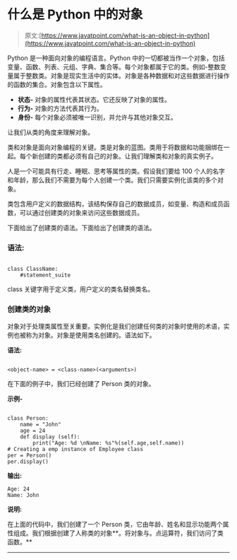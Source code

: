 # 什么是 Python 中的对象

> 原文:[https://www.javatpoint.com/what-is-an-object-in-python](https://www.javatpoint.com/what-is-an-object-in-python)

Python 是一种面向对象的编程语言。Python 中的一切都被当作一个对象，包括变量、函数、列表、元组、字典、集合等。每个对象都属于它的类。例如-整数变量属于整数类。对象是现实生活中的实体。对象是各种数据和对这些数据进行操作的函数的集合。对象包含以下属性。

*   **状态-** 对象的属性代表其状态。它还反映了对象的属性。
*   **行为-** 对象的方法代表其行为。
*   **身份-** 每个对象必须被唯一识别，并允许与其他对象交互。

让我们从类的角度来理解对象。

类和对象是面向对象编程的关键。类是对象的蓝图。类用于将数据和功能捆绑在一起。每个新创建的类都必须有自己的对象。让我们理解类和对象的真实例子。

人是一个可能具有行走、睡眠、思考等属性的类。假设我们要给 100 个人的名字和年龄，那么我们不需要为每个人创建一个类。我们只需要实例化该类的多个对象。

类包含用户定义的数据结构，该结构保存自己的数据成员，如变量、构造和成员函数，可以通过创建类的对象来访问这些数据成员。

下面给出了创建类的语法。下面给出了创建类的语法。

### 语法:

```

class ClassName:    
    #statement_suite      

```

class 关键字用于定义类，用户定义的类名替换类名。

### 创建类的对象

对象对于处理类属性至关重要。实例化是我们创建任何类的对象时使用的术语，实例也被称为对象。对象是使用类名创建的。语法如下。

**语法:**

```

<object-name> = <class-name>(<arguments>)    

```

在下面的例子中，我们已经创建了 Person 类的对象。

**示例-**

```

class Person:       
    name = "John"    
    age = 24
    def display (self):    
        print("Age: %d \nName: %s"%(self.age,self.name))    
# Creating a emp instance of Employee class  
per = Person()    
per.display()    

```

**输出:**

```
Age: 24 
Name: John

```

**说明:**

在上面的代码中，我们创建了一个 Person 类，它由年龄、姓名和显示功能两个属性组成。我们根据创建了人称类的对象**。将对象与。点运算符，我们访问了类函数。**

* * *